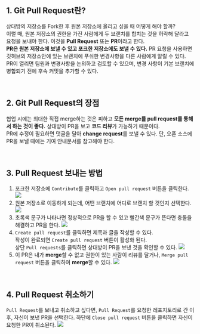 ## 1. Git Pull Request란?
상대방의 저장소를 Fork한 후 원본 저장소에 올리고 싶을 때 어떻게 해야 할까? <br>
이럴 때, 원본 저장소의 권한을 가진 사람에게 두 브랜치를 합치는 것을 허락해 달라고 요청을 보내야 한다. 이것을 **Pull Request** 또는 **PR**이라고 한다. <br>
**PR은 원본 저장소에 보낼 수 있고 포크한 저장소에도 보낼 수 있다.** PR 요청을 사용하면 깃허브의 저장소안에 있는 브랜치에 푸쉬한 변경사항을 다른 사람에게 알릴 수 있다. <br> 
PR이 열리면 팀원과 변경사항을 논의하고 검토할 수 있으며, 변경 사항이 기본 브랜치에 병합되기 전에 후속 커밋을 추가할 수 있다.

<br>

## 2. Git Pull Request의 장점
협업 시에는 최대한 직접 merge하는 것은 피하고 **모든 merge를 pull request를 통해서 하는 것이 좋다.** 상대방이 PR을 보고 **코드 리뷰**가 가능하기 때문이다. <br>
PR에 수정이 필요하면 댓글을 달아 **change request**를 보낼 수 있다. 단, 오픈 소스에 PR을 보낼 때에는 기여 안내문서를 참고해야 한다.

<br>

## 3. Pull Request 보내는 방법
1. 포크한 저장소에 `Contribute`를 클릭하고 `Open pull request` 버튼을 클릭한다.
   <img src="https://paullabworkspace.notion.site/image/https%3A%2F%2Fs3-us-west-2.amazonaws.com%2Fsecure.notion-static.com%2Fca3ebf0f-b307-4d2b-ac11-fc9cb3c077d2%2FUntitled.png?id=1b9ba8f2-31dc-4c9f-af0b-628d849cd2b0&table=block&spaceId=579fe283-28aa-489d-ae65-d683304becfc&width=860&userId=&cache=v2">
2. 원본 저장소로 이동하게 되는데, 어떤 브랜치에 어디로 브랜치 할 것인지 선택한다.
   <img src="https://paullabworkspace.notion.site/image/https%3A%2F%2Fs3-us-west-2.amazonaws.com%2Fsecure.notion-static.com%2F522451e3-575b-428c-a1e0-ab1125f211c3%2FUntitled.png?id=0a0c01d0-cdc7-4854-ba9e-d80adbb29b62&table=block&spaceId=579fe283-28aa-489d-ae65-d683304becfc&width=2000&userId=&cache=v2">
3. 초록색 문구가 나타나면 정상적으로 PR을 할 수 있고 빨간색 문구가 뜬다면 충돌을 해결하고 PR을 한다.
   <img src="https://paullabworkspace.notion.site/image/https%3A%2F%2Fs3-us-west-2.amazonaws.com%2Fsecure.notion-static.com%2F32213813-bcf3-499e-9024-25f4b67b501c%2FUntitled.png?id=e8210b22-d0fd-4bfe-99ec-d14993c94fb3&table=block&spaceId=579fe283-28aa-489d-ae65-d683304becfc&width=2000&userId=&cache=v2">
4. `Create pull request`를 클릭하면 제목과 글을 작성할 수 있다. <br> 작성이 완료되면 `Create pull request` 버튼이 활성화 된다. <br> 상단 `Pull requests`를 클릭하면 상대방이 PR을 보낸 것을 확인할 수 있다.
   <img src="https://paullabworkspace.notion.site/image/https%3A%2F%2Fs3-us-west-2.amazonaws.com%2Fsecure.notion-static.com%2F4f8c2c3c-4d3b-4877-8b64-b5b90312515c%2FUntitled.png?id=261c2c22-87b0-495a-81cf-7da433aea99c&table=block&spaceId=579fe283-28aa-489d-ae65-d683304becfc&width=2000&userId=&cache=v2">
5. 이 PR은 내가 **merge**할 수 없고 권한이 있는 사람이 리뷰를 달거나, `Merge pull request` 버튼을 클릭하여 **merge**할 수 있다.
   <img src="https://paullabworkspace.notion.site/image/https%3A%2F%2Fs3-us-west-2.amazonaws.com%2Fsecure.notion-static.com%2Feaf068d6-6153-41de-a4a6-b752874c2369%2FUntitled.png?id=03d1634d-048e-4e96-80ed-b60a347f93f1&table=block&spaceId=579fe283-28aa-489d-ae65-d683304becfc&width=2000&userId=&cache=v2">

<br>

## 4. Pull Request 취소하기
`Pull Request`를 보내고 취소하고 싶다면, `Pull Request`를 요청한 레포지토리로 간 이후, 자신이 보낸 PR을 선택한다. 하단에 `Close pull request` 버튼을 클릭하면 자신이 요청한 PR이 취소된다.
<img src="https://paullabworkspace.notion.site/image/https%3A%2F%2Fs3-us-west-2.amazonaws.com%2Fsecure.notion-static.com%2F23186e8e-597f-49d1-81ca-fd6694548ee8%2F%E1%84%89%E1%85%B3%E1%84%8F%E1%85%B3%E1%84%85%E1%85%B5%E1%86%AB%E1%84%89%E1%85%A3%E1%86%BA_2022-03-05_%E1%84%8B%E1%85%A9%E1%84%92%E1%85%AE_12.56.46.png?id=786b9fb9-b7b5-43d7-bdc4-514eafc6b2ac&table=block&spaceId=579fe283-28aa-489d-ae65-d683304becfc&width=1250&userId=&cache=v2">


